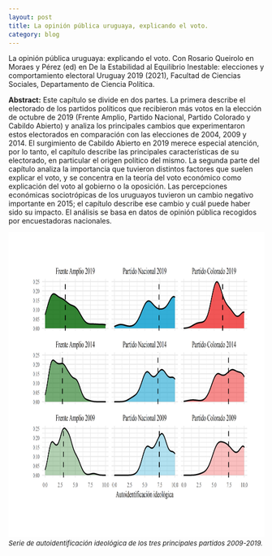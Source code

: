 ```yaml
---
layout: post
title: La opinión pública uruguaya, explicando el voto.
category: blog
---
```


La opinión pública uruguaya: explicando el voto. Con Rosario Queirolo en Moraes y Pérez (ed) en De la Estabilidad al Equilibrio Inestable: elecciones y comportamiento electoral Uruguay 2019 (2021), Facultad de Ciencias Sociales, Departamento de Ciencia Política.

**Abstract:** Este capítulo se divide en dos partes. La primera describe el electorado de los partidos políticos que recibieron más votos en la elección de octubre de 2019 (Frente Amplio, Partido Nacional, Partido Colorado y Cabildo Abierto) y analiza los principales cambios que experimentaron estos electorados en comparación con las elecciones de 2004, 2009 y 2014. El surgimiento de Cabildo Abierto en 2019 merece especial atención, por lo tanto, el capítulo describe las principales características de su electorado, en particular el origen político del mismo. La segunda parte del capítulo analiza la importancia que tuvieron distintos factores que suelen explicar el voto, y se concentra en la teoría del voto económico como explicación del voto al gobierno o la oposición. Las percepciones económicas sociotrópicas de los uruguayos tuvieron un cambio negativo importante en 2015; el capítulo describe ese cambio y cuál puede haber sido su impacto. El análisis se basa en datos de opinión pública recogidos por encuestadoras nacionales. 

 <img src='/images/figure3b2.png' width='600' height='600'>
 <font size="2"> <i> Serie de autoidentificación ideológica de los tres principales partidos 2009-2019. </i> </font>

